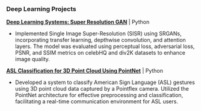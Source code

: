 ### Deep Learning Projects

**[Deep Learning Systems: Super Resolution GAN](https://github.com/sakshiiiir/Deep-Learning--SRGAN)** | Python
- Implemented Single Image Super-Resolution (SISR) using SRGANs, incorporating transfer learning, depthwise convolution, and attention layers. The model was evaluated using perceptual loss, adversarial loss, PSNR, and SSIM metrics on celebHQ and div2K datasets to enhance image quality.
  
**[ASL Classification for 3D Point Cloud Using PointNet](https://github.com/sakshiiiir/ASL-Classification-for-3D-point-cloud)** | Python
- Developed a system to classify American Sign Language (ASL) gestures using 3D point cloud data captured by a Pointflex camera. Utilized the PointNet architecture for effective preprocessing and classification, facilitating a real-time communication environment for ASL users.
